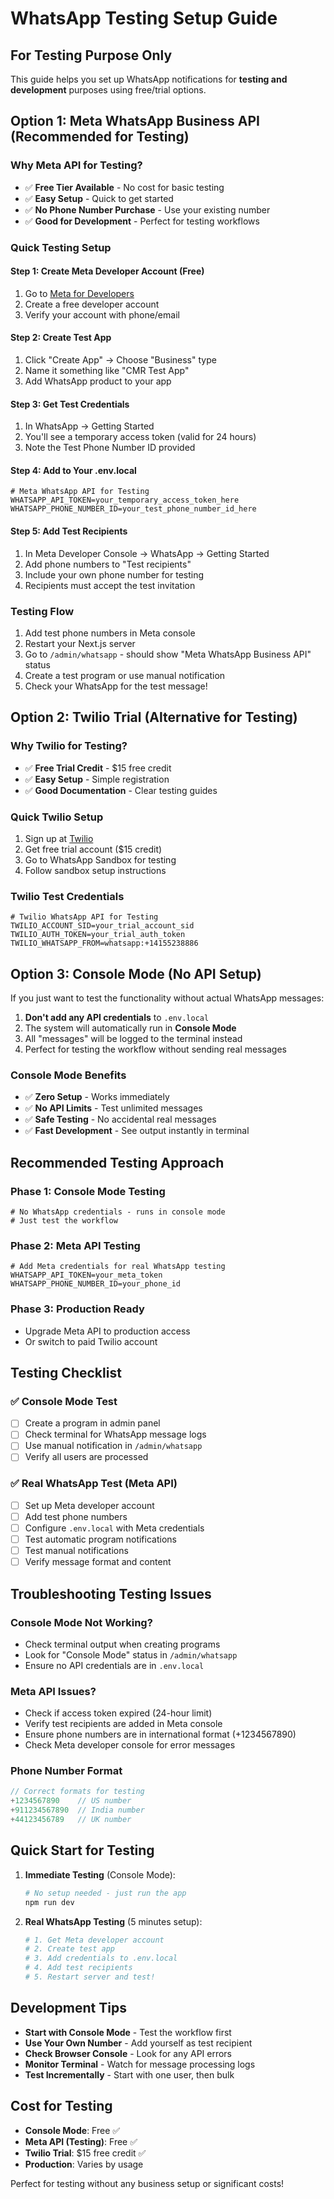 # WhatsApp Testing Setup Guide

## For Testing Purpose Only

This guide helps you set up WhatsApp notifications for **testing and development** purposes using free/trial options.

## Option 1: Meta WhatsApp Business API (Recommended for Testing)

### Why Meta API for Testing?
- ✅ **Free Tier Available** - No cost for basic testing
- ✅ **Easy Setup** - Quick to get started
- ✅ **No Phone Number Purchase** - Use your existing number
- ✅ **Good for Development** - Perfect for testing workflows

### Quick Testing Setup

#### Step 1: Create Meta Developer Account (Free)
1. Go to [Meta for Developers](https://developers.facebook.com/)
2. Create a free developer account
3. Verify your account with phone/email

#### Step 2: Create Test App
1. Click "Create App" → Choose "Business" type
2. Name it something like "CMR Test App"
3. Add WhatsApp product to your app

#### Step 3: Get Test Credentials
1. In WhatsApp → Getting Started
2. You'll see a temporary access token (valid for 24 hours)
3. Note the Test Phone Number ID provided

#### Step 4: Add to Your .env.local
```env
# Meta WhatsApp API for Testing
WHATSAPP_API_TOKEN=your_temporary_access_token_here
WHATSAPP_PHONE_NUMBER_ID=your_test_phone_number_id_here
```

#### Step 5: Add Test Recipients
1. In Meta Developer Console → WhatsApp → Getting Started
2. Add phone numbers to "Test recipients"
3. Include your own phone number for testing
4. Recipients must accept the test invitation

### Testing Flow
1. Add test phone numbers in Meta console
2. Restart your Next.js server
3. Go to `/admin/whatsapp` - should show "Meta WhatsApp Business API" status
4. Create a test program or use manual notification
5. Check your WhatsApp for the test message!

## Option 2: Twilio Trial (Alternative for Testing)

### Why Twilio for Testing?
- ✅ **Free Trial Credit** - $15 free credit
- ✅ **Easy Setup** - Simple registration
- ✅ **Good Documentation** - Clear testing guides

### Quick Twilio Setup
1. Sign up at [Twilio](https://www.twilio.com/try-twilio)
2. Get free trial account ($15 credit)
3. Go to WhatsApp Sandbox for testing
4. Follow sandbox setup instructions

### Twilio Test Credentials
```env
# Twilio WhatsApp API for Testing
TWILIO_ACCOUNT_SID=your_trial_account_sid
TWILIO_AUTH_TOKEN=your_trial_auth_token
TWILIO_WHATSAPP_FROM=whatsapp:+14155238886
```

## Option 3: Console Mode (No API Setup)

If you just want to test the functionality without actual WhatsApp messages:

1. **Don't add any API credentials** to `.env.local`
2. The system will automatically run in **Console Mode**
3. All "messages" will be logged to the terminal instead
4. Perfect for testing the workflow without sending real messages

### Console Mode Benefits
- ✅ **Zero Setup** - Works immediately
- ✅ **No API Limits** - Test unlimited messages
- ✅ **Safe Testing** - No accidental real messages
- ✅ **Fast Development** - See output instantly in terminal

## Recommended Testing Approach

### Phase 1: Console Mode Testing
```env
# No WhatsApp credentials - runs in console mode
# Just test the workflow
```

### Phase 2: Meta API Testing
```env
# Add Meta credentials for real WhatsApp testing
WHATSAPP_API_TOKEN=your_meta_token
WHATSAPP_PHONE_NUMBER_ID=your_phone_id
```

### Phase 3: Production Ready
- Upgrade Meta API to production access
- Or switch to paid Twilio account

## Testing Checklist

### ✅ Console Mode Test
- [ ] Create a program in admin panel
- [ ] Check terminal for WhatsApp message logs
- [ ] Use manual notification in `/admin/whatsapp`
- [ ] Verify all users are processed

### ✅ Real WhatsApp Test (Meta API)
- [ ] Set up Meta developer account
- [ ] Add test phone numbers
- [ ] Configure `.env.local` with Meta credentials
- [ ] Test automatic program notifications
- [ ] Test manual notifications
- [ ] Verify message format and content

## Troubleshooting Testing Issues

### Console Mode Not Working?
- Check terminal output when creating programs
- Look for "Console Mode" status in `/admin/whatsapp`
- Ensure no API credentials are in `.env.local`

### Meta API Issues?
- Check if access token expired (24-hour limit)
- Verify test recipients are added in Meta console
- Ensure phone numbers are in international format (+1234567890)
- Check Meta developer console for error messages

### Phone Number Format
```javascript
// Correct formats for testing
+1234567890    // US number
+911234567890  // India number
+44123456789   // UK number
```

## Quick Start for Testing

1. **Immediate Testing** (Console Mode):
   ```bash
   # No setup needed - just run the app
   npm run dev
   ```

2. **Real WhatsApp Testing** (5 minutes setup):
   ```bash
   # 1. Get Meta developer account
   # 2. Create test app
   # 3. Add credentials to .env.local
   # 4. Add test recipients
   # 5. Restart server and test!
   ```

## Development Tips

- **Start with Console Mode** - Test the workflow first
- **Use Your Own Number** - Add yourself as test recipient
- **Check Browser Console** - Look for any API errors
- **Monitor Terminal** - Watch for message processing logs
- **Test Incrementally** - Start with one user, then bulk

## Cost for Testing

- **Console Mode**: Free ✅
- **Meta API (Testing)**: Free ✅  
- **Twilio Trial**: $15 free credit ✅
- **Production**: Varies by usage

Perfect for testing without any business setup or significant costs!
